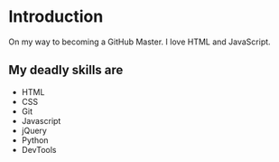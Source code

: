 # Introduction

On my way to becoming a GitHub Master. I love HTML and JavaScript.

## My deadly skills are
* HTML
* CSS
* Git
* Javascript
* jQuery
* Python
* DevTools
